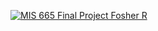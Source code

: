 [![MIS 665 Final Project Fosher R](https://img.youtube.com/vi/etJin8a-qS8/0.jpg)](https://youtu.be/etJin8a-qS8 "MIS 665 Final Project Fosher R")

